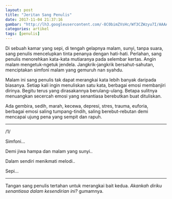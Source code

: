```yaml
---
layout: post
title: "Jeritan Sang Penulis"
date: 2017-11-04 21:37:16
gambar: "http://lh3.googleusercontent.com/-8C0bimZVsHc/Wf3CZWzyu7I/AAAAAAAACpY/mf12CSXRCg0otcMSiFc1-cPmQZMPKmX6QCLcBGAs/s900/the-writer-writing-3647594-640-428.gif"
categories: artikel
tags: [penulis]
---
```


Di sebuah kamar yang sepi, di tengah gelapnya malam, sunyi, tanpa suara, sang penulis mencelupkan tinta penanya dengan hati-hati. Perlahan, sang penulis menorehkan kata-kata mutiaranya pada selembar kertas. Angin malam mengetuk-ngetuk jendela. Jangkrik-jangkrik bersahut-sahutan, menciptakan simfoni malam yang gemuruh nan syahdu.

Malam ini sang penulis tak dapat merangkai kata lebih banyak daripada biasanya. Setiap kali ingin menuliskan satu kata, berbagai emosi membanjiri dirinya. Begitu terus yang dirasakannya berulang-ulang. Betapa sulitnya menuangkan secercah emosi yang senantiasa berebutkan buat dituliskan.

Ada gembira, sedih, marah, kecewa, depresi, stres, trauma, euforia, berbagai emosi saling tumpang-tindih, saling berebut-rebutan demi mencapai ujung pena yang sempit dan rapuh.

---

/1/

Simfoni...

Demi jiwa hampa dan malam yang sunyi..

Dalam sendiri menikmati melodi..

Sepi...

---

Tangan sang penulis tertahan untuk merangkai bait kedua. _Akankah diriku senantiasa dalam kesendirian ini?_ gumamnya.
